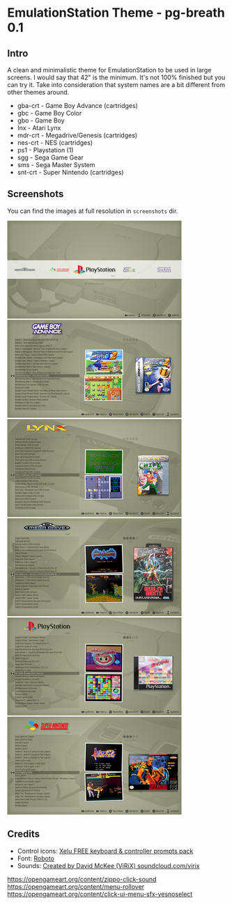 EmulationStation Theme - pg-breath 0.1
======================================

Intro
-----

A clean and minimalistic theme for EmulationStation to be used in large screens.
I would say that 42" is the minimum. It's not 100% finished but you can try it.
Take into consideration that system names are a bit different from other themes
around.

  - gba-crt - Game Boy Advance (cartridges)
  - gbc - Game Boy Color
  - gbo - Game Boy
  - lnx - Atari Lynx
  - mdr-crt - Megadrive/Genesis (cartridges)
  - nes-crt - NES (cartridges)
  - ps1 - Playstation (1)
  - sgg - Sega Game Gear
  - sms - Sega Master System
  - snt-crt - Super Nintendo (cartridges)


Screenshots
-----------

You can find the images at full resolution in `screenshots` dir.

![Main menu](screenshots/main_small.png "Main menu")
![Game Boy Advance list](screenshots/gba-crt_small.png "Game Boy Advance list")
![Lynx list](screenshots/lnx_small.png "Lynx list")
![Megadrive list](screenshots/mdr-crt_small.png "Megadrive list")
![Playstation list](screenshots/ps1_small.png "Playstation list")
![Super Nintendo list](screenshots/snt-crt_small.png "Super Nintendo list")


Credits
-------

  - Control icons: [Xelu FREE keyboard & controller prompts pack](https://thoseawesomeguys.com/prompts/)
  - Font: [Roboto](https://fonts.google.com/specimen/Roboto?selection.family=Roboto)
  - Sounds: [Created by David McKee (ViRiX) soundcloud.com/virix](https://opengameart.org/content/ui-sound-effects-pack)

https://opengameart.org/content/zippo-click-sound
https://opengameart.org/content/menu-rollover
https://opengameart.org/content/click-ui-menu-sfx-yesnoselect
